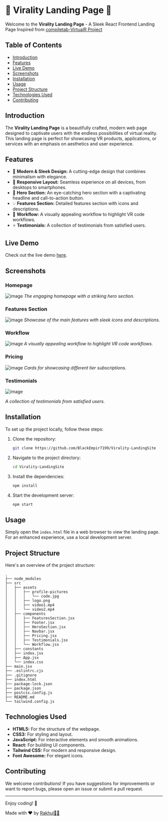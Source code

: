 # 🌟 Virality Landing Page 🌟

Welcome to the **Virality Landing Page** - A Sleek React Frontend Landing Page Inspired from [compiletab-VirtualR Project](https://github.com/germanr52/VirtualR)

## Table of Contents

- [Introduction](#introduction)
- [Features](#features)
- [Live Demo](#live-demo)
- [Screenshots](#screenshots)
- [Installation](#installation)
- [Usage](#usage)
- [Project Structure](#project-structure)
- [Technologies Used](#technologies-used)
- [Contributing](#contributing)

## Introduction

The **Virality Landing Page** is a beautifully crafted, modern web page designed to captivate users with the endless possibilities of virtual reality. This landing page is perfect for showcasing VR products, applications, or services with an emphasis on aesthetics and user experience.

## Features

- 🎨 **Modern & Sleek Design:** A cutting-edge design that combines minimalism with elegance.
- 📱 **Responsive Layout:** Seamless experience on all devices, from desktops to smartphones.
- 🚀 **Hero Section:** An eye-catching hero section with a captivating headline and call-to-action button.
- 💡 **Features Section:** Detailed features section with icons and descriptions.
- 🎥 **Workflow:** A visually appealing workflow to highlight VR code workflows.
- ⭐ **Testimonials:** A collection of testimonials from satisfied users.

## Live Demo

Check out the live demo [here](https://virality-eight.vercel.app/).

## Screenshots

### Homepage
![image](https://github.com/BlackEmpir7199/Virality-LandingSite/assets/118678415/531e4da3-b8b2-41e2-95ca-5d94325b062e)
*The engaging homepage with a striking hero section.*

### Features Section
![image](https://github.com/BlackEmpir7199/Virality-LandingSite/assets/118678415/14526689-0d1c-427a-8b8f-2d885f9d0f58)
*Showcase of the main features with sleek icons and descriptions.*

### Workflow
![image](https://github.com/BlackEmpir7199/Virality-LandingSite/assets/118678415/7caaec66-ae01-47fc-ac56-4f484a6eedab)
*A visually appealing workflow to highlight VR code workflows.*

### Pricing
![image](https://github.com/BlackEmpir7199/Virality-LandingSite/assets/118678415/35a895d6-0699-4733-802a-fbc0a8d1676e)
*Cards for showcasing different tier subscriptions.*

### Testimonials
![image](https://github.com/BlackEmpir7199/Virality-LandingSite/assets/118678415/c4201280-d634-41c0-8552-15575c8a91d3)

*A collection of testimonials from satisfied users.*

## Installation

To set up the project locally, follow these steps:

1. Clone the repository:
    ```bash
    git clone https://github.com/BlackEmpir7199/Virality-LandingSite
    ```
2. Navigate to the project directory:
    ```bash
    cd Virality-LandingSite
    ```
3. Install the dependencies:
    ```bash
    npm install
    ```
4. Start the development server:
    ```bash
    npm start
    ```

## Usage

Simply open the `index.html` file in a web browser to view the landing page. For an enhanced experience, use a local development server.

## Project Structure

Here's an overview of the project structure:

```plaintext
.
├── node_modules
├── src
│   ├── assets
│   │   ├── profile-pictures
│   │   │   └── code.jpg
│   │   ├── logo.png
│   │   ├── video1.mp4
│   │   └── video2.mp4
│   ├── components
│   │   ├── FeaturesSection.jsx
│   │   ├── Footer.jsx
│   │   ├── HeroSection.jsx
│   │   ├── Navbar.jsx
│   │   ├── Pricing.jsx
│   │   ├── Testimonials.jsx
│   │   └── Workflow.jsx
│   ├── constants
│   ├── index.jsx
│   ├── App.jsx
│   └── index.css
├── main.jsx
├── .eslintrc.cjs
├── .gitignore
├── index.html
├── package-lock.json
├── package.json
├── postcss.config.js
├── README.md
└── tailwind.config.js
```

## Technologies Used

- **HTML5:** For the structure of the webpage.
- **CSS3:** For styling and layout.
- **JavaScript:** For interactive elements and smooth animations.
- **React:** For building UI components.
- **Tailwind CSS:** For modern and responsive design.
- **Font Awesome:** For elegant icons.

## Contributing

We welcome contributions! If you have suggestions for improvements or want to report bugs, please open an issue or submit a pull request.

---

Enjoy coding! 🎉

Made with ❤️ by [Rakhul👩‍💻](https://github.com/BlackEmpir7199)
